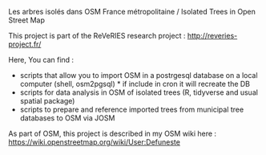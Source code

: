 Les arbres isolés dans OSM France métropolitaine / Isolated Trees in Open Street Map

This project is part of the ReVeRIES research project : http://reveries-project.fr/

Here, You can find :

   - scripts that allow you to import OSM in a postrgesql database on a local computer (shell, osm2pgsql)
    * if include in cron it will recreate the DB
   - scripts for data analysis in OSM of isolated trees (R, tidyverse and usual spatial package)
   - scripts to prepare and reference imported trees from municipal tree databases to OSM via JOSM

As part of OSM, this project is described in my OSM wiki here : https://wiki.openstreetmap.org/wiki/User:Defuneste

